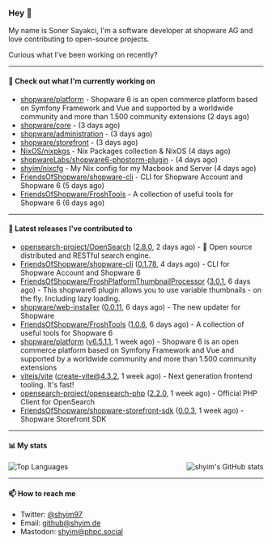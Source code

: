 ### Hey 👋

My name is Soner Sayakci, I'm a software developer at shopware AG and love contributing to open-source projects.

Curious what I've been working on recently?

---

#### 👷 Check out what I'm currently working on

- [shopware/platform](https://github.com/shopware/platform) - Shopware 6 is an open commerce platform based on Symfony Framework and Vue and supported by a worldwide community and more than 1.500 community extensions (2 days ago)
- [shopware/core](https://github.com/shopware/core) -  (3 days ago)
- [shopware/administration](https://github.com/shopware/administration) -  (3 days ago)
- [shopware/storefront](https://github.com/shopware/storefront) -  (3 days ago)
- [NixOS/nixpkgs](https://github.com/NixOS/nixpkgs) - Nix Packages collection &amp; NixOS (4 days ago)
- [shopwareLabs/shopware6-phpstorm-plugin](https://github.com/shopwareLabs/shopware6-phpstorm-plugin) -  (4 days ago)
- [shyim/nixcfg](https://github.com/shyim/nixcfg) - My Nix config for my Macbook and Server (4 days ago)
- [FriendsOfShopware/shopware-cli](https://github.com/FriendsOfShopware/shopware-cli) - CLI for Shopware Account and Shopware 6 (5 days ago)
- [FriendsOfShopware/FroshTools](https://github.com/FriendsOfShopware/FroshTools) - A collection of useful tools for Shopware 6 (6 days ago)

---

#### 🔭 Latest releases I've contributed to

- [opensearch-project/OpenSearch](https://github.com/opensearch-project/OpenSearch) ([2.8.0](https://github.com/opensearch-project/OpenSearch/releases/tag/2.8.0), 2 days ago) - 🔎 Open source distributed and RESTful search engine.
- [FriendsOfShopware/shopware-cli](https://github.com/FriendsOfShopware/shopware-cli) ([0.1.78](https://github.com/FriendsOfShopware/shopware-cli/releases/tag/0.1.78), 4 days ago) - CLI for Shopware Account and Shopware 6
- [FriendsOfShopware/FroshPlatformThumbnailProcessor](https://github.com/FriendsOfShopware/FroshPlatformThumbnailProcessor) ([3.0.1](https://github.com/FriendsOfShopware/FroshPlatformThumbnailProcessor/releases/tag/3.0.1), 6 days ago) - This shopware6 plugin allows you to use variable thumbnails - on the fly. Including lazy loading.
- [shopware/web-installer](https://github.com/shopware/web-installer) ([0.0.11](https://github.com/shopware/web-installer/releases/tag/0.0.11), 6 days ago) - The new updater for Shopware
- [FriendsOfShopware/FroshTools](https://github.com/FriendsOfShopware/FroshTools) ([1.0.6](https://github.com/FriendsOfShopware/FroshTools/releases/tag/1.0.6), 6 days ago) - A collection of useful tools for Shopware 6
- [shopware/platform](https://github.com/shopware/platform) ([v6.5.1.1](https://github.com/shopware/platform/releases/tag/v6.5.1.1), 1 week ago) - Shopware 6 is an open commerce platform based on Symfony Framework and Vue and supported by a worldwide community and more than 1.500 community extensions
- [vitejs/vite](https://github.com/vitejs/vite) ([create-vite@4.3.2](https://github.com/vitejs/vite/releases/tag/create-vite%404.3.2), 1 week ago) - Next generation frontend tooling. It&#39;s fast!
- [opensearch-project/opensearch-php](https://github.com/opensearch-project/opensearch-php) ([2.2.0](https://github.com/opensearch-project/opensearch-php/releases/tag/2.2.0), 1 week ago) - Official PHP Client for OpenSearch
- [FriendsOfShopware/shopware-storefront-sdk](https://github.com/FriendsOfShopware/shopware-storefront-sdk) ([0.0.3](https://github.com/FriendsOfShopware/shopware-storefront-sdk/releases/tag/0.0.3), 1 week ago) - Shopware Storefront SDK

---

#### 📊 My stats

<img align="right" alt="shyim's GitHub stats" src="https://github-readme-stats.vercel.app/api?username=shyim&count_private=1&show_icons=true&" />

![Top Languages](https://github-readme-stats.vercel.app/api/top-langs/?username=shyim)

---

#### 📫 How to reach me

- Twitter: [@shyim97](https://twitter.com/shyim97)
- Email: [github@shyim.de](mailto://github@shyim.de)
- Mastodon: <a rel="me" href="https://phpc.social/@shyim">shyim@phpc.social</a>
